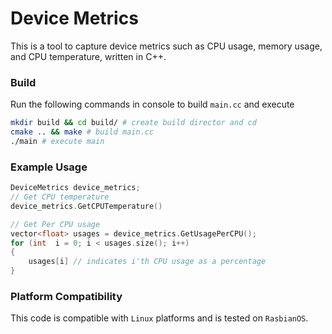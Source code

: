 # Device Metrics

This is a tool to capture device metrics such as CPU usage, memory usage, and CPU temperature, written in C++.

### Build
Run the following commands in console to build `main.cc` and execute
```bash
mkdir build && cd build/ # create build director and cd 
cmake .. && make # build main.cc
./main # execute main
```

### Example Usage
```c++
DeviceMetrics device_metrics;
// Get CPU temperature
device_metrics.GetCPUTemperature()

// Get Per CPU usage
vector<float> usages = device_metrics.GetUsagePerCPU();
for (int  i = 0; i < usages.size(); i++)
{
	usages[i] // indicates i'th CPU usage as a percentage
}
```

### Platform Compatibility
This code is compatible with `Linux` platforms and is tested on `RasbianOS`.


